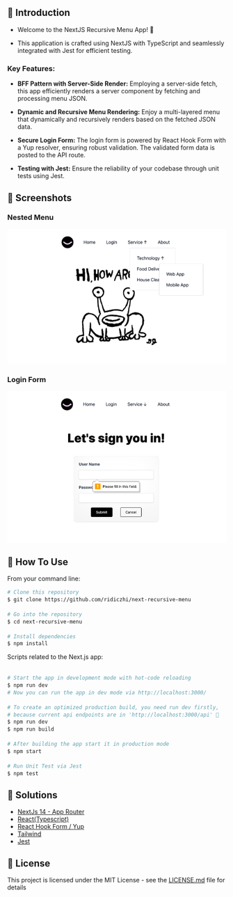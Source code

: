 ## 💃 Introduction
* Welcome to the NextJS Recursive Menu App! 🚀

* This application is crafted using NextJS with TypeScript and seamlessly integrated with Jest for efficient testing.

### Key Features:

- **BFF Pattern with Server-Side Render:** Employing a server-side fetch, this app efficiently renders a server component by fetching and processing menu JSON.

- **Dynamic and Recursive Menu Rendering:** Enjoy a multi-layered menu that dynamically and recursively renders based on the fetched JSON data.

- **Secure Login Form:** The login form is powered by React Hook Form with a Yup resolver, ensuring robust validation. The validated form data is posted to the API route.

- **Testing with Jest:** Ensure the reliability of your codebase through unit tests using Jest.

## 📱 Screenshots
### Nested Menu
<img src="./screenshots/menu.png" alt="menu" width="800"/>


### Login Form
<img src="./screenshots/login.png" alt="login" width="800"/>

## 🚀 How To Use

From your command line:

```bash
# Clone this repository
$ git clone https://github.com/ridiczhi/next-recursive-menu

# Go into the repository
$ cd next-recursive-menu

# Install dependencies
$ npm install
```

Scripts related to the Next.js app:

```bash

# Start the app in development mode with hot-code reloading
$ npm run dev
# Now you can run the app in dev mode via http://localhost:3000/

# To create an optimized production build, you need run dev firstly,
# because current api endpoints are in 'http://localhost:3000/api' 👻
$ npm run dev
$ npm run build

# After building the app start it in production mode
$ npm start

# Run Unit Test via Jest
$ npm test
```
## 📗 Solutions

* [NextJs 14 - App Router](https://nextjs.org/docs)
* [React(Typescript)](https://react.dev/)
* [React Hook Form / Yup](https://react-hook-form.com/docs)
* [Tailwind](https://tailwindcss.com/)
* [Jest](https://github.com/testing-library/jest-dom)


## 📰 License

This project is licensed under the MIT License - see the [LICENSE.md](LICENSE.md) file for details